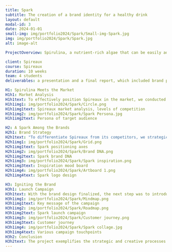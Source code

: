 ```yaml
---
title: Spark
subtitle: The creation of a brand identity for a healthy drink
layout: default
modal-id: 3
date: 2024-01-01
small-img: img/portfolio2024/Spark/Small-img-Spark.jpg
img: img/portfolio2024/Spark/Spark.jpg
alt: image-alt

ProjectOverview: Spirulina, a nutrient-rich algae that can be easily added to food without compromising taste, is poised to become the next big trend in the health food industry. Spireaux, a young startup, aims to capitalize on this trend by introducing a new spirulina-based drink that showcases the potential of this superfood. Our brief was to design a new brand and product to help Spireaux realize its vision. This project was completed as part of the Brand and Product Commercialization course during my Master's program. The team, consisting of four students, worked over 10 weeks to deliver a comprehensive presentation and final report, which included brand positioning and a launch campaign. Our brief was to design a new brand and product for this company to realize its dream. 

client: Spireaux
course: Spireaux
duration: 10 weeks
team: 4 students
deliverables: a presentation and a final report, which included brand positioning, and a launch campaign

H1: Spirulina Meets the Market
H1h1: Market Analysis
H1h1text: To effectively position Spireaux in the market, we conducted a 4C analysis, examining the company (brand and product), competitors, consumers, and the broader market context. This analysis revealed that self-improving casual sport enthusiasts, who value health, sustainability, and convenience, represent the ideal target audience. These consumers are part of a growing movement focused on health and sustainability, and they appreciate products that are both ready-made and easy to consume. Using the strengths of Spireaux, it is possible to create a unique product that they would seek out.
H1h1img1: img/portfolio2024/Spark/Circle.png
H1h1img1text: Spireaux market analysis, levels of competition
H1h1img2: img/portfolio2024/Spark/Spark Persona.jpg
H1h1img2text: Persona of target audience

H2: A Spark Among the Brands
H2h1: Brand Strategy
H2h1text: "To differentiate Spireaux from its competitors, we strategically positioned the brand using a competition grid. This grid plotted two key axes: Refreshing (fulfillment after an activity) versus Perform (enhancing one’s capabilities), and Tasty (low barrier to entry) versus Effective (aligning with an ambitious mindset). The intersection of these qualities led to the creation of Spark, a brand designed for ambitious, self-improving casual athletes who lead hectic lives. The Spark brand is approachable, confident, and spirited, as reflected in its brand DNA and logo design."
H2h1img1: img/portfolio2024/Spark/Grid.png
H2h1img1text: Spark positioning axes
H2h1img2: img/portfolio2024/Spark/Brand DNA.png
H2h1img2text: Spark brand DNA
H2h1img3: img/portfolio2024/Spark/Spark inspiration.png
H2h1img3text: Inspiration mood board
H2h1img4: img/portfolio2024/Spark/Artboard 1.png
H2h1img4text: Spark logo design

H3: Igniting the Brand
H3h1: Launch Campaign
H3h1text: With the brand design finalized, the next step was to introduce Spark to the market. We developed a launch campaign that included multiple touchpoints to effectively engage the target audience. The campaign’s core message, "Ignite Your Inner Spark to Reach for 100%", encapsulates the brand's essence and encourages consumers to unlock their full potential.
H3h1img1: img/portfolio2024/Spark/Mindmap.png
H3h1img1text: Key message of the campaign
H3h1img2: img/portfolio2024/Spark/Roadmap.png
H3h1img2text: Spark launch campaign
H3h1img3: img/portfolio2024/Spark/Customer journey.png
H3h1img3text: Customer journey
H3h1img4: img/portfolio2024/Spark/Spark collage.jpg
H3h1img4text: Various campaign touchpoints
H3h2: Conclusion
H3h2text: The project exemplifies the strategic and creative processes involved in bringing a new health-focused brand to life. Through thorough market analysis and targeted brand positioning, our team successfully developed Spark, a brand that resonates with ambitious, health-conscious consumers. The launch campaign, with its empowering message, is designed to effectively introduce Spark to the market, encouraging consumers to embrace their potential. This project highlights my ability to collaborate on complex branding initiatives, blending market insights with innovative design to create a compelling brand that stands out in the competitive health food industry.
---
```

